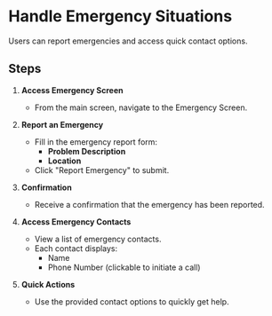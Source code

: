 # Handle Emergency Situations

Users can report emergencies and access quick contact options.

## Steps

1. **Access Emergency Screen**
   - From the main screen, navigate to the Emergency Screen.

2. **Report an Emergency**
   - Fill in the emergency report form:
     - **Problem Description**
     - **Location**
   - Click "Report Emergency" to submit.

3. **Confirmation**
   - Receive a confirmation that the emergency has been reported.

4. **Access Emergency Contacts**
   - View a list of emergency contacts.
   - Each contact displays:
     - Name
     - Phone Number (clickable to initiate a call)

5. **Quick Actions**
   - Use the provided contact options to quickly get help.
